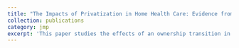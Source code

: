```yaml
---
title: "The Impacts of Privatization in Home Health Care: Evidence from Arkansas"
collection: publications
category: jmp
excerpt: 'This paper studies the effects of an ownership transition in home health care by analyzing Arkansas’ 2016 sale of its statewide public agency network to a national for-profit chain. Using Medicare claims from 2010–2021 and difference-in-differences design, I estimate both agency-level and market-level impacts. Privatization led to sharp increases in service intensity — including therapy visits and coded complexity — with episode payments rising by 27%. Home health use expanded by 10% at the state level, while clinical outcomes such as hospitalizations and mortality remained flat. A stylized model highlights how billing effort, strategic documentation and service mix can raise the effective price of care, inducing supply expansion. I also consider alternative explanations such as marketing effort or operational efficiencies. While access expanded, the welfare implications depend on the relative costs and value of the additional care delivered.'
---
```

